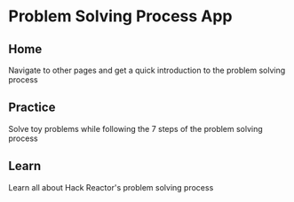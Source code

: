 # Problem Solving Process App
## Home
Navigate to other pages and get a quick introduction to the problem solving process

## Practice
Solve toy problems while following the 7 steps of the problem solving process

## Learn
Learn all about Hack Reactor's problem solving process
